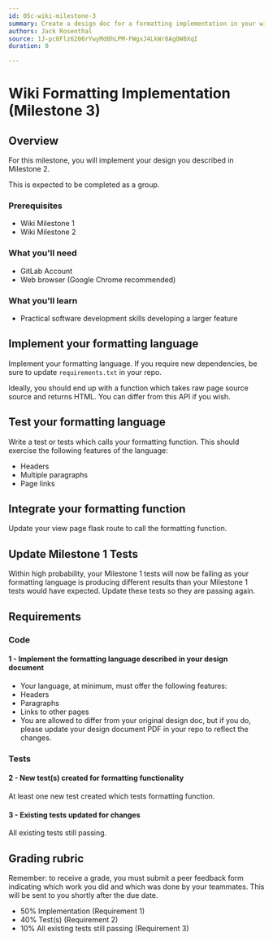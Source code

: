 ```yaml
---
id: 05c-wiki-milestone-3
summary: Create a design doc for a formatting implementation in your wiki.
authors: Jack Rosenthal
source: 1J-pc8Flz6206rYwyMd8hLPM-FWgxJ4LkWr8AgOW8XqI
duration: 0

---
```


# Wiki Formatting Implementation (Milestone 3)




## Overview



For this milestone, you will implement your design you described in Milestone 2.

This is expected to be completed as a group.

### Prerequisites

* Wiki Milestone 1
* Wiki Milestone 2

### What you'll need

* GitLab Account
* Web browser (Google Chrome recommended)

### What you'll learn

* Practical software development skills developing a larger feature


## Implement your formatting language



Implement your formatting language. If you require new dependencies, be sure to update `requirements.txt` in your repo.

Ideally, you should end up with a function which takes raw page source source and returns HTML. You can differ from this API if you wish.


## Test your formatting language



Write a test or tests which calls your formatting function. This should exercise the following features of the language:

* Headers
* Multiple paragraphs
* Page links


## Integrate your formatting function



Update your view page flask route to call the formatting function.


## Update Milestone 1 Tests



Within high probability, your Milestone 1 tests will now be failing as your formatting language is producing different results than your Milestone 1 tests would have expected. Update these tests so they are passing again.


## Requirements



### Code

#### 1 - Implement the formatting language described in your design document

* Your language, at minimum, must offer the following features:
* Headers
* Paragraphs
* Links to other pages
* You are allowed to differ from your original design doc, but if you do, please update your design document PDF in your repo to reflect the changes.

### Tests

#### 2 - New test(s) created for formatting functionality

At least one new test created which tests formatting function.

#### 3 - Existing tests updated for changes

All existing tests still passing.


## Grading rubric



Remember: to receive a grade, you must submit a peer feedback form indicating which work you did and which was done by your teammates. This will be sent to you shortly after the due date.

* 50% Implementation (Requirement 1)
* 40% Test(s) (Requirement 2)
* 10% All existing tests still passing (Requirement 3)


